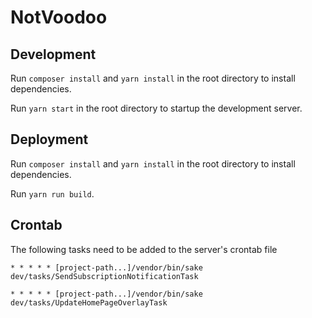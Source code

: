 # NotVoodoo

## Development

Run `composer install` and `yarn install` in the root directory to install dependencies.

Run `yarn start` in the root directory to startup the development server.

## Deployment

Run `composer install` and `yarn install` in the root directory to install dependencies.

Run `yarn run build`.

## Crontab

The following tasks need to be added to the server's crontab file

`* * * * * [project-path...]/vendor/bin/sake dev/tasks/SendSubscriptionNotificationTask`

`* * * * * [project-path...]/vendor/bin/sake dev/tasks/UpdateHomePageOverlayTask`
